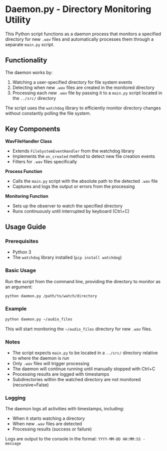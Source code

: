 # Daemon.py - Directory Monitoring Utility

This Python script functions as a daemon process that monitors a specified directory for new `.wav` files and automatically processes them through a separate `main.py` script.

## Functionality

The daemon works by:

1. Watching a user-specified directory for file system events
2. Detecting when new `.wav` files are created in the monitored directory
3. Processing each new `.wav` file by passing it to a `main.py` script located in the `../src/` directory

The script uses the `watchdog` library to efficiently monitor directory changes without constantly polling the file system.

## Key Components

**WavFileHandler Class**
- Extends `FileSystemEventHandler` from the watchdog library
- Implements the `on_created` method to detect new file creation events
- Filters for `.wav` files specifically

**Process Function**
- Calls the `main.py` script with the absolute path to the detected `.wav` file
- Captures and logs the output or errors from the processing

**Monitoring Function**
- Sets up the observer to watch the specified directory
- Runs continuously until interrupted by keyboard (Ctrl+C)

## Usage Guide

### Prerequisites
- Python 3
- The `watchdog` library installed (`pip install watchdog`)

### Basic Usage

Run the script from the command line, providing the directory to monitor as an argument:

```bash
python daemon.py /path/to/watch/directory
```

### Example

```bash
python daemon.py ~/audio_files
```

This will start monitoring the `~/audio_files` directory for new `.wav` files.

### Notes

- The script expects `main.py` to be located in a `../src/` directory relative to where the daemon is run
- Only `.wav` files will trigger processing
- The daemon will continue running until manually stopped with Ctrl+C
- Processing results are logged with timestamps
- Subdirectories within the watched directory are not monitored (recursive=False)

### Logging

The daemon logs all activities with timestamps, including:
- When it starts watching a directory
- When new `.wav` files are detected
- Processing results (success or failure)

Logs are output to the console in the format: `YYYY-MM-DD HH:MM:SS - message`

